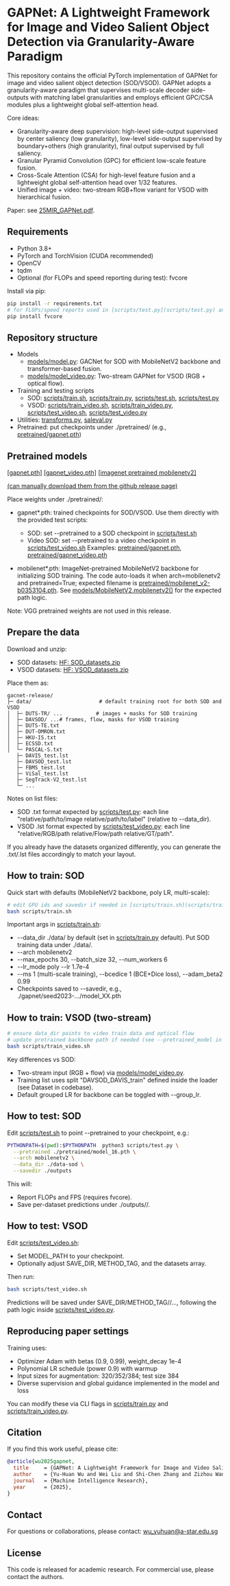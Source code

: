 # GAPNet: A Lightweight Framework for Image and Video Salient Object Detection via Granularity-Aware Paradigm

This repository contains the official PyTorch implementation of GAPNet for image and video salient object detection (SOD/VSOD). GAPNet adopts a granularity-aware paradigm that supervises multi-scale decoder side-outputs with matching label granularities and employs efficient GPC/CSA modules plus a lightweight global self-attention head.

Core ideas:
- Granularity-aware deep supervision: high-level side-output supervised by center saliency (low granularity), low-level side-output supervised by boundary+others (high granularity), final output supervised by full saliency.
- Granular Pyramid Convolution (GPC) for efficient low-scale feature fusion.
- Cross-Scale Attention (CSA) for high-level feature fusion and a lightweight global self-attention head over 1/32 features.
- Unified image + video: two-stream RGB+flow variant for VSOD with hierarchical fusion.

Paper: see [25MIR_GAPNet.pdf](25MIR_GAPNet.pdf).



## Requirements

- Python 3.8+
- PyTorch and TorchVision (CUDA recommended)
- OpenCV
- tqdm
- Optional (for FLOPs and speed reporting during test): fvcore

Install via pip:

```bash
pip install -r requirements.txt
# for FLOPs/speed reports used in [scripts/test.py](scripts/test.py) and [scripts/test_video.py](scripts/test_video.py):
pip install fvcore
```


## Repository structure

- Models
  - [models/model.py](models/model.py): GACNet for SOD with MobileNetV2 backbone and transformer-based fusion.
  - [models/model_video.py](models/model_video.py): Two-stream GAPNet for VSOD (RGB + optical flow).
- Training and testing scripts
  - SOD: [scripts/train.sh](scripts/train.sh), [scripts/train.py](scripts/train.py), [scripts/test.sh](scripts/test.sh), [scripts/test.py](scripts/test.py)
  - VSOD: [scripts/train_video.sh](scripts/train_video.sh), [scripts/train_video.py](scripts/train_video.py), [scripts/test_video.sh](scripts/test_video.sh), [scripts/test_video.py](scripts/test_video.py)
- Utilities: [transforms.py](transforms.py), [saleval.py](saleval.py)
- Pretrained: put checkpoints under ./pretrained/ (e.g., [pretrained/gapnet.pth](pretrained/gapnet.pth))


## Pretrained models

[[gapnet.pth]](https://github.com/yuhuan-wu/GAPNet/releases/download/pretrained/gapnet.pth)
[[gapnet_video.pth]](https://github.com/yuhuan-wu/GAPNet/releases/download/pretrained/gapnet_video.pth)
[[imagenet pretrained mobilenetv2]](https://github.com/yuhuan-wu/GAPNet/releases/download/pretrained/mobilenet_v2-b0353104.pth)

[(can manually download them from the github release page)](https://github.com/yuhuan-wu/GAPNet/releases/tag/pretrained)

Place weights under ./pretrained/:

- gapnet*.pth: trained checkpoints for SOD/VSOD. Use them directly with the provided test scripts:
  - SOD: set --pretrained to a SOD checkpoint in [scripts/test.sh](scripts/test.sh)
  - Video SOD: set --pretrained to a video checkpoint in [scripts/test_video.sh](scripts/test_video.sh)
  Examples: [pretrained/gapnet.pth](pretrained/gapnet.pth), [pretrained/gapnet_video.pth](pretrained/gapnet_video.pth)

- mobilenet*.pth: ImageNet-pretrained MobileNetV2 backbone for initializing SOD training. The code auto-loads it when arch=mobilenetv2 and pretrained=True; expected filename is [pretrained/mobilenet_v2-b0353104.pth](pretrained/mobilenet_v2-b0353104.pth). See [models/MobileNetV2.mobilenetv2()](models/MobileNetV2.py:109) for the expected path logic.

Note: VGG pretrained weights are not used in this release.
## Prepare the data

Download and unzip:
- SOD datasets: [HF: SOD_datasets.zip](https://huggingface.co/datasets/yuhuan-wu/GAPNet_datasets/resolve/main/SOD_datasets.zip)
- VSOD datasets: [HF: VSOD_datasets.zip](https://huggingface.co/datasets/yuhuan-wu/GAPNet_datasets/resolve/main/VSOD_datasets.zip)

Place them as:

```text
gacnet-release/
├─ data/                      # default training root for both SOD and VSOD
│  ├─ DUTS-TR/ ...           # images + masks for SOD training
│  ├─ DAVSOD/ ...# frames, flow, masks for VSOD training
│  ├─ DUTS-TE.txt
│  ├─ DUT-OMRON.txt
│  ├─ HKU-IS.txt
│  ├─ ECSSD.txt
│  └─ PASCAL-S.txt
   ├─ DAVIS_test.lst
   ├─ DAVSOD_test.lst
   ├─ FBMS_test.lst
   ├─ ViSal_test.lst
   ├─ SegTrack-V2_test.lst
   └─ ...
```

Notes on list files:
- SOD .txt format expected by [scripts/test.py](scripts/test.py): each line "relative/path/to/image relative/path/to/label" (relative to --data_dir).
- VSOD .lst format expected by [scripts/test_video.py](scripts/test_video.py): each line "relative/RGB/path relative/Flow/path relative/GT/path".

If you already have the datasets organized differently, you can generate the .txt/.lst files accordingly to match your layout.


## How to train: SOD

Quick start with defaults (MobileNetV2 backbone, poly LR, multi-scale):

```bash
# edit GPU ids and savedir if needed in [scripts/train.sh](scripts/train.sh)
bash scripts/train.sh
```

Important args in [scripts/train.sh](scripts/train.sh):
- --data_dir ./data/ by default (set in [scripts/train.py](scripts/train.py) default). Put SOD training data under ./data/.
- --arch mobilenetv2
- --max_epochs 30, --batch_size 32, --num_workers 6
- --lr_mode poly --lr 1.7e-4
- --ms 1 (multi-scale training), --bcedice 1 (BCE+Dice loss), --adam_beta2 0.99
- Checkpoints saved to --savedir, e.g., ./gapnet/seed2023-.../model_XX.pth


## How to train: VSOD (two-stream)

```bash
# ensure data_dir points to video train data and optical flow
# update pretrained backbone path if needed (see --pretrained_model in [scripts/train_video.py](scripts/train_video.py))
bash scripts/train_video.sh
```

Key differences vs SOD:
- Two-stream input (RGB + flow) via [models/model_video.py](models/model_video.py).
- Training list uses split "DAVSOD_DAVIS_train" defined inside the loader (see Dataset in codebase).
- Default grouped LR for backbone can be toggled with --group_lr.


## How to test: SOD

Edit [scripts/test.sh](scripts/test.sh) to point --pretrained to your checkpoint, e.g.:

```bash
PYTHONPATH=$(pwd):$PYTHONPATH  python3 scripts/test.py \
  --pretrained ./pretrained/model_16.pth \
  --arch mobilenetv2 \
  --data_dir ./data-sod \
  --savedir ./outputs
```

This will:
- Report FLOPs and FPS (requires fvcore).
- Save per-dataset predictions under ./outputs/<DatasetName>/.


## How to test: VSOD

Edit [scripts/test_video.sh](scripts/test_video.sh):
- Set MODEL_PATH to your checkpoint.
- Optionally adjust SAVE_DIR, METHOD_TAG, and the datasets array.

Then run:

```bash
bash scripts/test_video.sh
```

Predictions will be saved under SAVE_DIR/METHOD_TAG/<DatasetName>/..., following the path logic inside [scripts/test_video.py](scripts/test_video.py).


## Reproducing paper settings

Training uses:
- Optimizer Adam with betas (0.9, 0.99), weight_decay 1e-4
- Polynomial LR schedule (power 0.9) with warmup
- Input sizes for augmentation: 320/352/384; test size 384
- Diverse supervision and global guidance implemented in the model and loss

You can modify these via CLI flags in [scripts/train.py](scripts/train.py) and [scripts/train_video.py](scripts/train_video.py).


## Citation

If you find this work useful, please cite:

```bibtex
@article{wu2025gapnet,
  title     = {GAPNet: A Lightweight Framework for Image and Video Salient Object Detection via Granularity-Aware Paradigm},
  author    = {Yu-Huan Wu and Wei Liu and Shi-Chen Zhang and Zizhou Wang and Yong Liu and Liangli Zhen},
  journal   = {Machine Intelligence Research},
  year      = {2025},
}
```


## Contact

For questions or collaborations, please contact: wu_yuhuan@a-star.edu.sg


## License

This code is released for academic research. For commercial use, please contact the authors.
